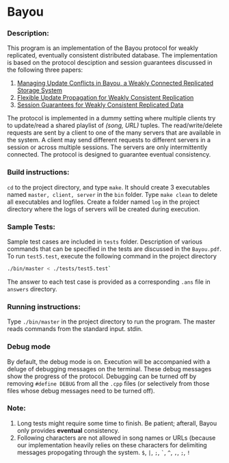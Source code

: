 Bayou
==============
### Description:
This program is an implementation of the Bayou protocol for weakly replicated, eventually consistent distributed database. The implementation is based on the protocol desciption and session guarantees discussed in the following three papers:

1. [Managing Update Conflicts in Bayou, a Weakly Connected Replicated Storage System](http://zoo.cs.yale.edu/classes/cs422/2013/bib/terry95managing.pdf)
2. [Flexible Update Propagation for Weakly Consistent Replication](http://joose.it/blog/wp-content/uploads/2011/03/Bayou-updates-propagation.pdf)
3. [Session Guarantees for Weakly Consistent Replicated Data](http://www.cs.utexas.edu/~lorenzo/corsi/cs380d/papers/SessionGuaranteesBayou.pdf)

The protocol is implemented in a dummy setting where multiple clients try to update/read a shared playlist of *(song, URL)* tuples. The read/write/delete requests are sent by a client to one of the many servers that are available in the system. A client may send different requests to different servers in a session or across multiple sessions. The servers are only intermittently connected. The protocol is designed to guarantee eventual consistency.

### Build instructions:
```cd``` to the project directory, and type ```make```. It should create 3 executables named ``master, client, server`` in the ```bin``` folder. Type ```make clean``` to delete all executables and logfiles. Create a folder named ``log`` in the project directory where the logs of servers will be created during execution. 

### Sample Tests:
Sample test cases are included in `tests` folder. Description of various commands that can be specified in the tests are discussed in the `Bayou.pdf`. To run `test5.test`, execute the following command in the project directory
```sh
./bin/master < ./tests/test5.test`
```
The answer to each test case is provided as a corresponding `.ans` file in `answers` directory.

### Running instructions:
Type `./bin/master` in the project directory to run the program. The master reads commands from the standard input.
stdin.

### Debug mode
By default, the debug mode is on. Execution will be accompanied with a deluge of debugging messages on the terminal. These debug messages show the progress of the protocol. Debugging can be turned off by removing `#define DEBUG` from all the `.cpp` files (or selectively from those files whose debug messages need to be turned off).

### Note:
1. Long tests might require some time to finish. Be patient; afterall, Bayou only provides **eventual** consistency.
2. Following characters are not allowed in song names or URLs (because our implementation heavily relies on these characters for delimiting messages propogating through the system.
`$`, `|`, `;`, `` ` ``, `^`, `,`, `;`, `!` 